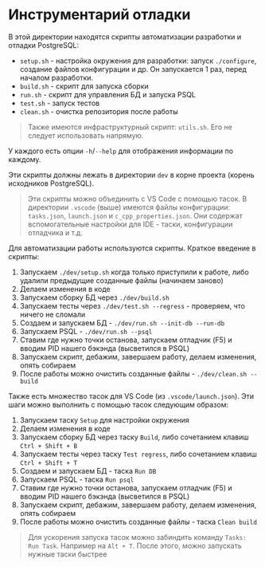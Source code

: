 # Инструментарий отладки

В этой директории находятся скрипты автоматизации разработки и отладки PostgreSQL:

- `setup.sh` - настройка окружения для разработки: запуск `./configure`,
    создание файлов конфигурации и др. Он запускается 1 раз, перед началом
    разработки.
- `build.sh` - скрипт для запуска сборки
- `run.sh` - скрипт для управления БД и запуска PSQL
- `test.sh` - запуск тестов
- `clean.sh` - очистка репозитория после работы

> Также имеются инфраструктурный скрипт: `utils.sh`.
> Его не следует использовать напрямую.

У каждого есть опции `-h`/`--help` для отображения информации по каждому.

Эти скрипты должны лежать в директории `dev` в корне проекта (корень исходников
PostgreSQL).

> Эти скрипты можно объединить с VS Code с помощью тасок.
> В директории `.vscode` (выше) имеются файлы конфигурации: `tasks.json`, `launch.json` и
> `c_cpp_properties.json`. Они содержат вспомогательные настройки для IDE -
> таски, конфигурации отладчика и т.д.

Для автоматизации работы используются скрипты. Краткое введение в скрипты:

1. Запускаем `./dev/setup.sh` когда только приступили к работе, либо удалили
  предыдущие созданные файлы (начинаем заново)
2. Делаем изменения в коде
3. Запускаем сборку БД через `./dev/build.sh`
4. Запускаем тесты через `./dev/test.sh --regress` - проверяем, что ничего не
   сломали
5. Создаем и запускаем БД - `./dev/run.sh --init-db --run-db`
6. Запускаем PSQL - `./dev/run.sh --psql`
7. Ставим где нужно точки останова, запускаем отладчик (F5) и вводим PID нашего
   бэкэнда (высветился в PSQL)
8. Запускаем скрипт, дебажим, завершаем работу, делаем изменения, опять собираем
9. После работы можно очистить созданные файлы - `./dev/clean.sh --build`

Также есть множество тасок для VS Code (из `.vscode/launch.json`).
Эти шаги можно выполнить с помощью тасок следующим образом:

1. Запускаем таску `Setup` для настройки окружения
2. Делаем изменения в коде
3. Запускаем сборку БД через таску `Build`, либо сочетанием клавиш `Ctrl + Shift + B`
4. Запускаем тесты через таску `Test regress`, либо сочетанием клавиш `Ctrl + Shift + T`
5. Создаем и запускаем БД - таска `Run DB`
6. Запускаем PSQL - таска `Run psql`
7. Ставим где нужно точки останова, запускаем отладчик (F5) и вводим PID нашего
   бэкэнда (высветился в PSQL)
8. Запускаем скрипт, дебажим, завершаем работу, делаем изменения, опять собираем
9. После работы можно очистить созданные файлы - таска `Clean build`

> Для ускорения запуска тасок можно забиндить команду `Tasks: Run Task`.
> Например на `Alt + T`. После этого, можно запускать нужные таски быстрее
